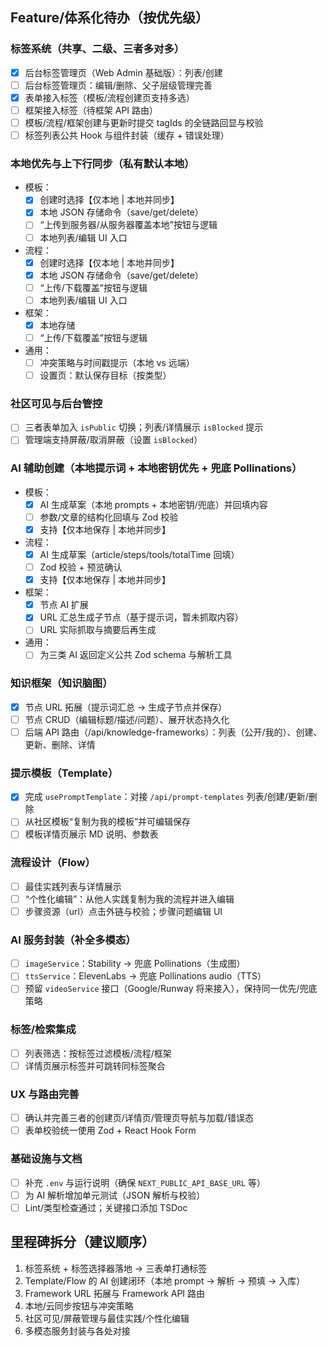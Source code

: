 ## Feature/体系化待办（按优先级）

### 标签系统（共享、二级、三者多对多）

- [x] 后台标签管理页（Web Admin 基础版）：列表/创建
- [ ] 后台标签管理页：编辑/删除、父子层级管理完善
- [x] 表单接入标签（模板/流程创建页支持多选）
- [ ] 框架接入标签（待框架 API 路由）
- [ ] 模板/流程/框架创建与更新时提交 tagIds 的全链路回显与校验
- [ ] 标签列表公共 Hook 与组件封装（缓存 + 错误处理）

### 本地优先与上下行同步（私有默认本地）

- 模板：
  - [x] 创建时选择【仅本地 | 本地并同步】
  - [x] 本地 JSON 存储命令（save/get/delete）
  - [ ] “上传到服务器/从服务器覆盖本地”按钮与逻辑
  - [ ] 本地列表/编辑 UI 入口
- 流程：
  - [x] 创建时选择【仅本地 | 本地并同步】
  - [x] 本地 JSON 存储命令（save/get/delete）
  - [ ] “上传/下载覆盖”按钮与逻辑
  - [ ] 本地列表/编辑 UI 入口
- 框架：
  - [x] 本地存储
  - [ ] “上传/下载覆盖”按钮与逻辑
- 通用：
  - [ ] 冲突策略与时间戳提示（本地 vs 远端）
  - [ ] 设置页：默认保存目标（按类型）

### 社区可见与后台管控

- [ ] 三者表单加入 `isPublic` 切换；列表/详情展示 `isBlocked` 提示
- [ ] 管理端支持屏蔽/取消屏蔽（设置 `isBlocked`）

### AI 辅助创建（本地提示词 + 本地密钥优先 + 兜底 Pollinations）

- 模板：
  - [x] AI 生成草案（本地 prompts + 本地密钥/兜底）并回填内容
  - [ ] 参数/文章的结构化回填与 Zod 校验
  - [x] 支持【仅本地保存 | 本地并同步】
- 流程：
  - [x] AI 生成草案（article/steps/tools/totalTime 回填）
  - [ ] Zod 校验 + 预览确认
  - [x] 支持【仅本地保存 | 本地并同步】
- 框架：
  - [x] 节点 AI 扩展
  - [x] URL 汇总生成子节点（基于提示词，暂未抓取内容）
  - [ ] URL 实际抓取与摘要后再生成
- 通用：
  - [ ] 为三类 AI 返回定义公共 Zod schema 与解析工具

### 知识框架（知识脑图）

- [x] 节点 URL 拓展（提示词汇总 → 生成子节点并保存）
- [ ] 节点 CRUD（编辑标题/描述/问题）、展开状态持久化
- [ ] 后端 API 路由（/api/knowledge-frameworks）：列表（公开/我的）、创建、更新、删除、详情

### 提示模板（Template）

- [x] 完成 `usePromptTemplate`：对接 `/api/prompt-templates` 列表/创建/更新/删除
- [ ] 从社区模板“复制为我的模板”并可编辑保存
- [ ] 模板详情页展示 MD 说明、参数表

### 流程设计（Flow）

- [ ] 最佳实践列表与详情展示
- [ ] “个性化编辑”：从他人实践复制为我的流程并进入编辑
- [ ] 步骤资源（url）点击外链与校验；步骤问题编辑 UI

### AI 服务封装（补全多模态）

- [ ] `imageService`：Stability → 兜底 Pollinations（生成图）
- [ ] `ttsService`：ElevenLabs → 兜底 Pollinations audio（TTS）
- [ ] 预留 `videoService` 接口（Google/Runway 将来接入），保持同一优先/兜底策略

### 标签/检索集成

- [ ] 列表筛选：按标签过滤模板/流程/框架
- [ ] 详情页展示标签并可跳转同标签聚合

### UX 与路由完善

- [ ] 确认并完善三者的创建页/详情页/管理页导航与加载/错误态
- [ ] 表单校验统一使用 Zod + React Hook Form

### 基础设施与文档

- [ ] 补充 `.env` 与运行说明（确保 `NEXT_PUBLIC_API_BASE_URL` 等）
- [ ] 为 AI 解析增加单元测试（JSON 解析与校验）
- [ ] Lint/类型检查通过；关键接口添加 TSDoc

## 里程碑拆分（建议顺序）

1. 标签系统 + 标签选择器落地 → 三表单打通标签
2. Template/Flow 的 AI 创建闭环（本地 prompt → 解析 → 预填 → 入库）
3. Framework URL 拓展与 Framework API 路由
4. 本地/云同步按钮与冲突策略
5. 社区可见/屏蔽管理与最佳实践/个性化编辑
6. 多模态服务封装与各处对接
